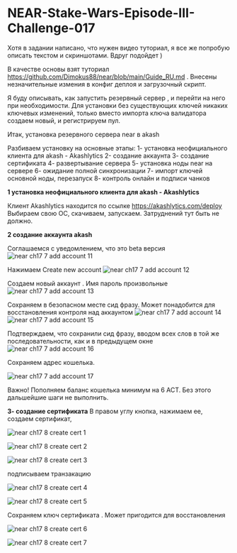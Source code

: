 # NEAR-Stake-Wars-Episode-III-Challenge-017

Хотя в задании написано, что нужен видео туториал, я все же попробую описать текстом и скриншотами. Вдруг подойдет )

В качестве основы взят туториал https://github.com/Dimokus88/near/blob/main/Guide_RU.md . Внесены незначительные измения в конфиг деплоя и загрузочный скрипт.

Я буду описывать, как запустить резервный сервер , и перейти на него при необходимости. Для установки без существующих ключей никаких ключевых изменений, только вместо импорта ключа валидатора создаем новый, и регистрируем пул. 

Итак, установка резервного сервера near в akash

Разбиваем установку на основные этапы:
1- установка неофициального клиента для akash - Akashlytics
2- создание аккаунта 
3- создание сертификата
4- развертывание сервера
5- установка ноды near на сервере
6- ожидание полной синхронизации
7- импорт ключей основной ноды, перезапуск
8- контроль онлайн и подписи чанков


**1 установка неофициального клиента для akash - Akashlytics**

Клиент Akashlytics находится по ссылке https://akashlytics.com/deploy
Выбираем свою ОС, скачиваем, запускаем. Затруднений тут быть не должно.


**2 создание аккаунта akash**

Соглашаемся с уведомлением, что это beta версия
![near ch17 7 add account 11](https://user-images.githubusercontent.com/76874974/188269853-c8546ee9-af6a-4f8d-a66b-afe72f94af46.png)

Нажимаем Create new account
![near ch17 7 add account 12](https://user-images.githubusercontent.com/76874974/188269873-88dad738-e660-45ff-9eda-17c696b90a00.png)

Создаем новый аккаунт . Имя пароль произвольные
![near ch17 7 add account 13](https://user-images.githubusercontent.com/76874974/188269877-eccbb1f4-2eff-4f01-8d74-19349b4067eb.png)

Сохраняем в безопасном месте сид фразу. Может понадобится для восстановления контроля над аккаунтом
![near ch17 7 add account 14](https://user-images.githubusercontent.com/76874974/188269888-a2be985a-60a3-4279-91ad-ae020c32e7dd.png)
![near ch17 7 add account 15](https://user-images.githubusercontent.com/76874974/188269896-bf2e4971-521c-4fc1-b1e5-51fb31c1c170.png)

Подтверждаем, что сохранили сид фразу, вводом всех слов в той же последовательности, как и в предыдущем окне
![near ch17 7 add account 16](https://user-images.githubusercontent.com/76874974/188269910-4f64bcb6-fe5d-4fc0-825b-2889d458f398.png)

Сохраняем адрес кошелька. 

![near ch17 7 add account 17](https://user-images.githubusercontent.com/76874974/188269923-6e769f5e-74a9-41ec-80a4-f55ca0b98443.png)

Важно!
Пополняем баланс кошелька минимум на 6 ACT. Без этого дальшейшие шаги не выполнить.


**3- создание сертификата**
В правом углу кнопка, нажимаем ее, создаем сертификат, 


![near ch17 8 create cert 1](https://user-images.githubusercontent.com/76874974/188270076-394c0e14-a8c7-4f0e-a6e0-0d633f5410c2.png)

![near ch17 8 create cert 2](https://user-images.githubusercontent.com/76874974/188270080-532521d4-dec7-4151-a627-0e42d3908584.png)


![near ch17 8 create cert 3](https://user-images.githubusercontent.com/76874974/188270094-af1f3f16-53eb-47a0-b4b8-4918d70e7555.png)

подписываем транзакацию

![near ch17 8 create cert 4](https://user-images.githubusercontent.com/76874974/188270105-0d89c6f3-f7fe-4a22-be00-9b64a6109506.png)

![near ch17 8 create cert 5](https://user-images.githubusercontent.com/76874974/188270106-e1661f32-b158-4e7e-bb42-6091d4adba97.png)

Сохраняем ключ сертификата . Может пригодится для восстановления 

![near ch17 8 create cert 6](https://user-images.githubusercontent.com/76874974/188270107-47608004-0d60-44fe-9b3a-ee5e7af09c4d.png)

![near ch17 8 create cert 7](https://user-images.githubusercontent.com/76874974/188270109-2001052a-9d4a-4380-a9dd-4b0b8fac0112.png)






